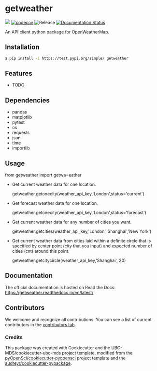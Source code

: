 # getweather 

![](https://github.com/SijiaChen0110/getweather/workflows/build/badge.svg) [![codecov](https://codecov.io/gh/SijiaChen0110/getweather/branch/main/graph/badge.svg)](https://codecov.io/gh/SijiaChen0110/getweather) ![Release](https://github.com/SijiaChen0110/getweather/workflows/Release/badge.svg) [![Documentation Status](https://readthedocs.org/projects/getweather/badge/?version=latest)](https://getweather.readthedocs.io/en/latest/?badge=latest)

An API client python package for OpenWeatherMap.

## Installation

```bash
$ pip install -i https://test.pypi.org/simple/ getweather
```

## Features

- TODO

## Dependencies

- pandas
- matplotlib
- pytest
- os
- requests
- json
- time
- importlib

## Usage

from getweather import getwa=eather

- Get current weather data for one location.
     
  getweather.getonecity(weather_api_key,'London',status='current')
     
- Get forecast weather data for one location.
     
  getweather.getonecity(weather_api_key,'London',status='forecast')
     
- Get current weather data for any number of cities you want.
     
  getweather.getcities(weather_api_key,'London','Shanghai','New York')
     
- Get current weather data from cities laid within a definite circle that is specified by center point (city that you input) and expected number of cities (cnt) around this       point.
     
  getweather.getcitycircle(weather_api_key,'Shanghai', 20)

## Documentation

The official documentation is hosted on Read the Docs: https://getweather.readthedocs.io/en/latest/

## Contributors

We welcome and recognize all contributions. You can see a list of current contributors in the [contributors tab](https://github.com/SijiaChen0110/getweather/graphs/contributors).

### Credits

This package was created with Cookiecutter and the UBC-MDS/cookiecutter-ubc-mds project template, modified from the [pyOpenSci/cookiecutter-pyopensci](https://github.com/pyOpenSci/cookiecutter-pyopensci) project template and the [audreyr/cookiecutter-pypackage](https://github.com/audreyr/cookiecutter-pypackage).
